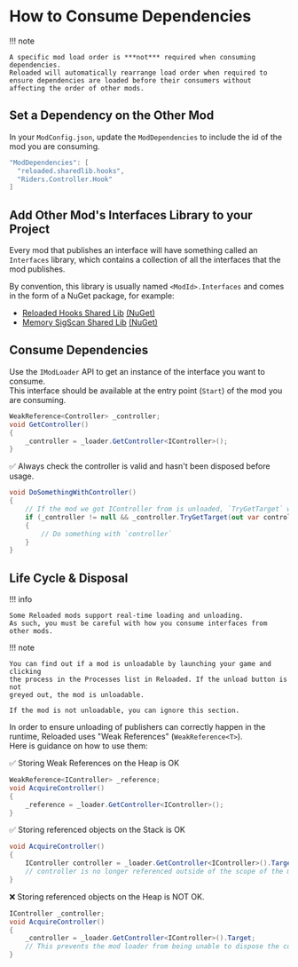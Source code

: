 # How to Consume Dependencies

!!! note

    A specific mod load order is ***not*** required when consuming dependencies.  
    Reloaded will automatically rearrange load order when required to ensure dependencies are loaded before their consumers without affecting the order of other mods.  
    
## Set a Dependency on the Other Mod

In your `ModConfig.json`, update the `ModDependencies` to include the id of the mod you are consuming.  

```csharp
"ModDependencies": [
  "reloaded.sharedlib.hooks",
  "Riders.Controller.Hook"
]
```

## Add Other Mod's Interfaces Library to your Project

Every mod that publishes an interface will have something called an `Interfaces` library, which contains a collection of all the interfaces that the mod publishes.  

By convention, this library is usually named `<ModId>.Interfaces` and comes in the form of a NuGet package, for example:  
- [Reloaded Hooks Shared Lib](https://github.com/Sewer56/Reloaded.SharedLib.Hooks.ReloadedII) [(NuGet)](https://www.nuget.org/packages/Reloaded.SharedLib.Hooks)  
- [Memory SigScan Shared Lib](https://github.com/Reloaded-Project/Reloaded.Memory.SigScan)  [(NuGet)](https://www.nuget.org/packages/Reloaded.Memory.SigScan.ReloadedII.Interfaces)  

## Consume Dependencies

Use the `IModLoader` API to get an instance of the interface you want to consume.  
This interface should be available at the entry point (`Start`) of the mod you are consuming.

```csharp
WeakReference<Controller> _controller;
void GetController() 
{
    _controller = _loader.GetController<IController>();
}
```

✅ Always check the controller is valid and hasn't been disposed before usage.  
```csharp
void DoSomethingWithController() 
{
    // If the mod we got IController from is unloaded, `TryGetTarget` will fail.
	if (_controller != null && _controller.TryGetTarget(out var controller))
    {
        // Do something with `controller`
    }
}
```

## Life Cycle & Disposal

!!! info

    Some Reloaded mods support real-time loading and unloading.  
    As such, you must be careful with how you consume interfaces from other mods.  
    
!!! note

    You can find out if a mod is unloadable by launching your game and clicking
    the process in the Processes list in Reloaded. If the unload button is not 
    greyed out, the mod is unloadable.  

    If the mod is not unloadable, you can ignore this section.  

In order to ensure unloading of publishers can correctly happen in the runtime, Reloaded uses "Weak References" (`WeakReference<T>`).  
Here is guidance on how to use them:  

✅ Storing Weak References on the Heap is OK
```csharp
WeakReference<IController> _reference;
void AcquireController() 
{
	_reference = _loader.GetController<IController>();
}
```

✅ Storing referenced objects on the Stack is OK
```csharp
void AcquireController() 
{
	IController controller = _loader.GetController<IController>().Target;   
    // controller is no longer referenced outside of the scope of the method.
}
```

❌ Storing referenced objects on the Heap is NOT OK.
```csharp
IController _controller;
void AcquireController() 
{
	_controller = _loader.GetController<IController>().Target;
    // This prevents the mod loader from being unable to dispose the controller.
}
```